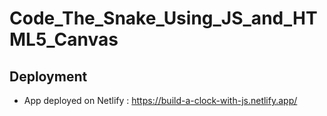 # Code_The_Snake_Using_JS_and_HTML5_Canvas

## Deployment

* App deployed on Netlify : 
https://build-a-clock-with-js.netlify.app/